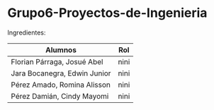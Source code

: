 # Grupo6-Proyectos-de-Ingenieria


Ingredientes:

| Alumnos | Rol |
|--------------|--------------|
| Florian Párraga, Josué Abel | nini |
| Jara Bocanegra, Edwin Junior | nini |
| Pérez Amado, Romina Alisson | nini |
| Pérez Damián, Cindy Mayomi | nini |
